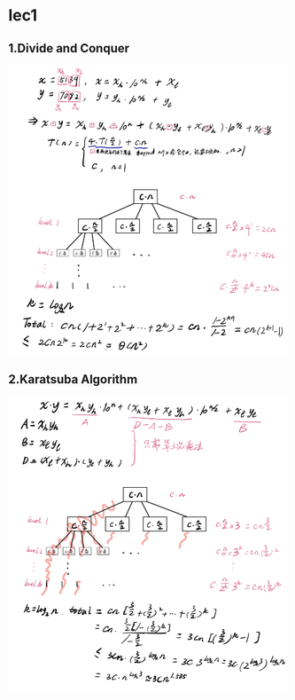 # lec1

## 1.Divide and Conquer

![Divide and Conquer](../.gitbook/assets/cs170fig1.jpg)

## 2.Karatsuba Algorithm

![Karatsuba Algorithm](../.gitbook/assets/cs170fig2.jpg)